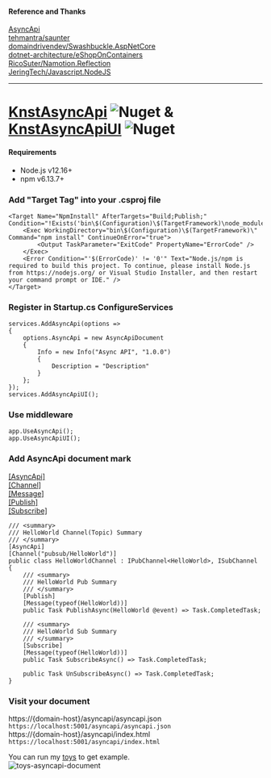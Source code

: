 #### Reference and Thanks
[AsyncApi](https://www.asyncapi.com/)  
[tehmantra/saunter](https://github.com/tehmantra/saunter)  
[domaindrivendev/Swashbuckle.AspNetCore](https://github.com/domaindrivendev/Swashbuckle.AspNetCore)  
[dotnet-architecture/eShopOnContainers](https://github.com/dotnet-architecture/eShopOnContainers/tree/dotnet3-migration/dev-dotnet3)  
[RicoSuter/Namotion.Reflection](https://github.com/RicoSuter/Namotion.Reflection)  
[JeringTech/Javascript.NodeJS](https://github.com/JeringTech/Javascript.NodeJS)
***  
# [KnstAsyncApi](https://www.nuget.org/packages/KnstAsyncApi) ![Nuget](https://img.shields.io/nuget/v/KnstAsyncApi) & [KnstAsyncApiUI](https://www.nuget.org/packages/KnstAsyncApiUI) ![Nuget](https://img.shields.io/nuget/v/KnstAsyncApiUI)
#### Requirements  
* Node.js v12.16+
* npm v6.13.7+
### Add "Target Tag" into your .csproj file
```
<Target Name="NpmInstall" AfterTargets="Build;Publish;" Condition="!Exists('bin\$(Configuration)\$(TargetFramework)\node_modules')">
    <Exec WorkingDirectory="bin\$(Configuration)\$(TargetFramework)\" Command="npm install" ContinueOnError="true">
        <Output TaskParameter="ExitCode" PropertyName="ErrorCode" />
    </Exec>
    <Error Condition="'$(ErrorCode)' != '0'" Text="Node.js/npm is required to build this project. To continue, please install Node.js from https://nodejs.org/ or Visual Studio Installer, and then restart your command prompt or IDE." />
</Target>
```
### Register in Startup.cs ConfigureServices
```
services.AddAsyncApi(options =>
{
    options.AsyncApi = new AsyncApiDocument
    {
        Info = new Info("Async API", "1.0.0")
        {
            Description = "Description"
        }
    };
});
services.AddAsyncApiUI();
```
### Use middleware
```
app.UseAsyncApi();
app.UseAsyncApiUI();
```
### Add AsyncApi document mark  
[[AsyncApi]](https://github.com/d0972058277/KnstEventBus/blob/master/KnstAsyncApi/Attributes/AsyncApiAttribute.cs)  
[[Channel]](https://github.com/d0972058277/KnstEventBus/blob/master/KnstAsyncApi/Attributes/ChannelAttribute.cs)  
[[Message]](https://github.com/d0972058277/KnstEventBus/blob/master/KnstAsyncApi/Attributes/MessageAttribute.cs)  
[[Publish]](https://github.com/d0972058277/KnstEventBus/blob/master/KnstAsyncApi/Attributes/PublishAttribute.cs)  
[[Subscribe]](https://github.com/d0972058277/KnstEventBus/blob/master/KnstAsyncApi/Attributes/SubscribeAttribute.cs)  
```
/// <summary>
/// HelloWorld Channel(Topic) Summary
/// </summary>
[AsyncApi]
[Channel("pubsub/HelloWorld")]
public class HelloWorldChannel : IPubChannel<HelloWorld>, ISubChannel
{
    /// <summary>
    /// HelloWorld Pub Summary
    /// </summary>
    [Publish]
    [Message(typeof(HelloWorld))]
    public Task PublishAsync(HelloWorld @event) => Task.CompletedTask;

    /// <summary>
    /// HelloWorld Sub Summary
    /// </summary>
    [Subscribe]
    [Message(typeof(HelloWorld))]
    public Task SubscribeAsync() => Task.CompletedTask;

    public Task UnSubscribeAsync() => Task.CompletedTask;
}
```
### Visit your document  
https://{domain-host}/asyncapi/asyncapi.json  
```https://localhost:5001/asyncapi/asyncapi.json```  
https://{domain-host}/asyncapi/index.html  
```https://localhost:5001/asyncapi/index.html```  

You can run my [toys](https://github.com/d0972058277/KnstEventBus/tree/master/Toys) to get example.  
![toys-asyncapi-document](https://raw.githubusercontent.com/d0972058277/KnstEventBus/master/Images/toys-asyncapi-document.png)
